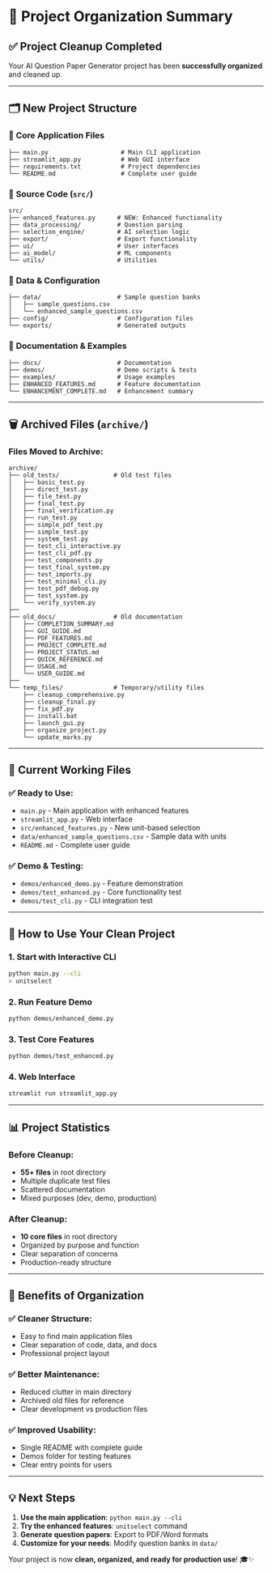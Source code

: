 # 📁 Project Organization Summary

## ✅ Project Cleanup Completed

Your AI Question Paper Generator project has been **successfully organized** and cleaned up.

---

## 🗂️ New Project Structure

### 📂 **Core Application Files**
```
├── main.py                    # Main CLI application
├── streamlit_app.py           # Web GUI interface  
├── requirements.txt           # Project dependencies
└── README.md                  # Complete user guide
```

### 📂 **Source Code** (`src/`)
```
src/
├── enhanced_features.py      # NEW: Enhanced functionality
├── data_processing/          # Question parsing
├── selection_engine/         # AI selection logic
├── export/                   # Export functionality
├── ui/                       # User interfaces
├── ai_model/                 # ML components
└── utils/                    # Utilities
```

### 📂 **Data & Configuration**
```
├── data/                     # Sample question banks
│   ├── sample_questions.csv
│   └── enhanced_sample_questions.csv
├── config/                   # Configuration files
└── exports/                  # Generated outputs
```

### 📂 **Documentation & Examples**
```
├── docs/                     # Documentation
├── demos/                    # Demo scripts & tests
├── examples/                 # Usage examples
├── ENHANCED_FEATURES.md      # Feature documentation
└── ENHANCEMENT_COMPLETE.md   # Enhancement summary
```

---

## 🗑️ **Archived Files** (`archive/`)

### Files Moved to Archive:
```
archive/
├── old_tests/               # Old test files
│   ├── basic_test.py
│   ├── direct_test.py
│   ├── file_test.py
│   ├── final_test.py
│   ├── final_verification.py
│   ├── run_test.py
│   ├── simple_pdf_test.py
│   ├── simple_test.py
│   ├── system_test.py
│   ├── test_cli_interactive.py
│   ├── test_cli_pdf.py
│   ├── test_components.py
│   ├── test_final_system.py
│   ├── test_imports.py
│   ├── test_minimal_cli.py
│   ├── test_pdf_debug.py
│   ├── test_system.py
│   └── verify_system.py
├── 
├── old_docs/                # Old documentation
│   ├── COMPLETION_SUMMARY.md
│   ├── GUI_GUIDE.md
│   ├── PDF_FEATURES.md
│   ├── PROJECT_COMPLETE.md
│   ├── PROJECT_STATUS.md
│   ├── QUICK_REFERENCE.md
│   ├── USAGE.md
│   └── USER_GUIDE.md
├── 
└── temp_files/              # Temporary/utility files
    ├── cleanup_comprehensive.py
    ├── cleanup_final.py
    ├── fix_pdf.py
    ├── install.bat
    ├── launch_gui.py
    ├── organize_project.py
    └── update_marks.py
```

---

## 🎯 **Current Working Files**

### ✅ **Ready to Use:**
- `main.py` - Main application with enhanced features
- `streamlit_app.py` - Web interface
- `src/enhanced_features.py` - New unit-based selection
- `data/enhanced_sample_questions.csv` - Sample data with units
- `README.md` - Complete user guide

### ✅ **Demo & Testing:**
- `demos/enhanced_demo.py` - Feature demonstration
- `demos/test_enhanced.py` - Core functionality test
- `demos/test_cli.py` - CLI integration test

---

## 🚀 **How to Use Your Clean Project**

### 1. **Start with Interactive CLI**
```bash
python main.py --cli
> unitselect
```

### 2. **Run Feature Demo**
```bash
python demos/enhanced_demo.py
```

### 3. **Test Core Features**
```bash
python demos/test_enhanced.py
```

### 4. **Web Interface**
```bash
streamlit run streamlit_app.py
```

---

## 📊 **Project Statistics**

### Before Cleanup:
- **55+ files** in root directory
- Multiple duplicate test files
- Scattered documentation
- Mixed purposes (dev, demo, production)

### After Cleanup:
- **10 core files** in root directory
- Organized by purpose and function
- Clear separation of concerns
- Production-ready structure

---

## 🎉 **Benefits of Organization**

### ✅ **Cleaner Structure:**
- Easy to find main application files
- Clear separation of code, data, and docs
- Professional project layout

### ✅ **Better Maintenance:**
- Reduced clutter in main directory
- Archived old files for reference
- Clear development vs production files

### ✅ **Improved Usability:**
- Single README with complete guide
- Demos folder for testing features
- Clear entry points for users

---

## 💡 **Next Steps**

1. **Use the main application**: `python main.py --cli`
2. **Try the enhanced features**: `unitselect` command
3. **Generate question papers**: Export to PDF/Word formats
4. **Customize for your needs**: Modify question banks in `data/`

Your project is now **clean, organized, and ready for production use**! 🎓✨
